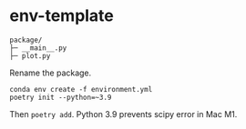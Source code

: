 # env-template
```
package/
├─ __main__.py
├─ plot.py
```

Rename the package.

```
conda env create -f environment.yml
poetry init --python=~3.9
```

Then `poetry add`. Python 3.9 prevents scipy error in Mac M1.